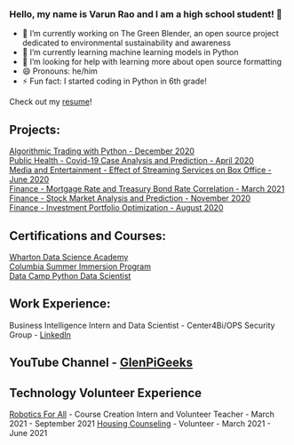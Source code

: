 ### Hello, my name is Varun Rao and I am a high school student! 👋

- 🔭 I’m currently working on The Green Blender, an open source project dedicated to environmental sustainability and awareness
- 🌱 I’m currently learning machine learning models in Python
- 🤔 I’m looking for help with learning more about open source formatting
- 😄 Pronouns: he/him
- ⚡ Fun fact: I started coding in Python in 6th grade!

Check out my [resume](https://docs.google.com/document/d/1lZHBu86A2lEeNiPYb6-ESuy2eldZ1Mcfz6HiCID2N90/edit?usp=sharing)!

## Projects:

[Algorithmic Trading with Python - December 2020](https://youtu.be/BXQcCSudmcA)<br />
[Public Health - Covid-19 Case Analysis and Prediction - April 2020](https://app.datacamp.com/workspace/w/dd51271a-45b8-4621-a7e5-fa25239f4c5f)<br />
[Media and Entertainment - Effect of Streaming Services on Box Office - June 2020](https://app.datacamp.com/workspace/w/f6bc452a-f2da-4ac4-a47a-a49c9b4c994e)<br />
[Finance - Mortgage Rate and Treasury Bond Rate Correlation - March 2021](https://app.datacamp.com/workspace/w/3a5a5a5b-5bd9-41dc-b530-c04d481a94d0)<br />
[Finance - Stock Market Analysis and Prediction - November 2020](https://app.datacamp.com/workspace/w/a61073db-d5d5-4ca9-b34c-1fced5338135)<br />
[Finance - Investment Portfolio Optimization - August 2020](https://app.datacamp.com/workspace/w/c5df972e-e424-4c4e-853f-9683fc2e4e50)<br />

## Certifications and Courses:
[Wharton Data Science Academy](https://github.com/DurjaMan27/DurjaMan27/blob/main/Wharton%20DSA%20Certificate.png)<br />
[Columbia Summer Immersion Program](https://github.com/DurjaMan27/DurjaMan27/blob/main/Columbia%20Summer%20Certificate.png)<br />
[Data Camp Python Data Scientist](https://www.datacamp.com/statement-of-accomplishment/track/b0ec60d4f74412845f7afcb2f99f6751788e72c5?raw=1)

## Work Experience:
Business Intelligence Intern and Data Scientist - Center4Bi/OPS Security Group - [LinkedIn](https://www.linkedin.com/in/varunvellorerao/)

## YouTube Channel - [GlenPiGeeks](https://www.youtube.com/channel/UC63n6iMjOGNjOYfucF-mz8A)

## Technology Volunteer Experience
[Robotics For All](https://www.roboticsforall.net/) - Course Creation Intern and Volunteer Teacher - March 2021 - September 2021
[Housing Counseling](https://www.fhrtucson.org/) - Volunteer - March 2021 - June 2021
